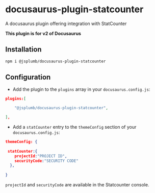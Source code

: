 # docusaurus-plugin-statcounter
A docusaurus plugin offering integration with StatCounter

**This plugin is for v2 of Docusaurus**

## Installation

```bash
npm i @jsplumb/docusaurus-plugin-statcounter
```

## Configuration

- Add the plugin to the `plugins` array in your `docusaurus.config.js`:

```json
plugins:[

    "@jsplumb/docusaurus-plugin-statcounter",

],
```

- Add a `statCounter` entry to the `themeConfig` section of your `docusaurus.config.js`:

```json
themeConfig: {
 
 statCounter:{
    projectId:"PROJECT ID",
    securityCode:"SECURITY CODE"
  },
 
}
```

`projectId` and `securityCode` are available in the Statcounter console.
